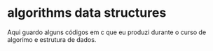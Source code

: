 # algorithms data structures

Aqui guardo alguns códigos em c que eu produzi durante o curso de algorimo e estrutura de dados.
